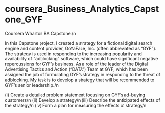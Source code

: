 # coursera_Business_Analytics_Capstone_GYF
Coursera Wharton BA Capstone./n

In this Capstone project, I created a strategy for a fictional digital search engine and content provider, GoYaFace, Inc. (often abbreviated as “GYF”). The strategy is used in responding to the increasing popularity and availability of “adblocking” software, which could have significant negative repercussions for GYF’s business. As a role of the leader of the Digital Advertising Tactics and Action (“DATA”) Team at GYF, which has been assigned the job of formulating GYF’s strategy in responding to the threat of adblocking. My task is to develop a strategy that will be recommended to GYF’s senior leadership./n

(i) Create a detailed problem statement focusing on GYF’s ad-buying customers/n
(ii) Develop a strategy/n
(iii) Describe the anticipated effects of the strategy/n
(iv) Form a plan for measuring the effects of strategy/n

